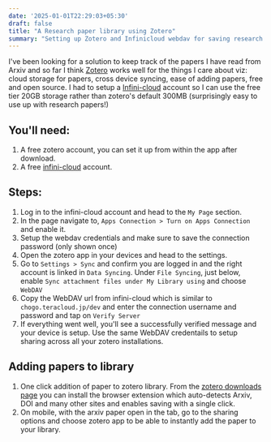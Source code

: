 ```yaml
---
date: '2025-01-01T22:29:03+05:30'
draft: false
title: "A Research paper library using Zotero"
summary: "Setting up Zotero and Infinicloud webdav for saving research papers."
---
```


I've been looking for a solution to keep track of the papers I have read from Arxiv and so far I think [Zotero](https://www.zotero.org/download/) works well for the things I care about viz: cloud storage for papers, cross device syncing, ease of adding papers, free and open source. I had to setup a [Infini-cloud]() account so I can use the free tier 20GB storage rather than zotero's default 300MB (surprisingly easy to use up with research papers!)

## You'll need:
1. A free zotero account, you can set it up from within the app after download.
2. A free [infini-cloud](https://account.teracloud.jp/RegistForm.php/index/) account.

## Steps:

1. Log in to the infini-cloud account and head to the `My Page` section.
2. In the page navigate to, `Apps Connection > Turn on Apps Connection` and enable it.
3. Setup the webdav credentials and make sure to save the connection password (only shown once)
4. Open the zotero app in your devices and head to the settings.
5. Go to `Settings > Sync` and confirm you are logged in and the right account is linked in `Data Syncing`. Under `File Syncing`, just below, enable `Sync attachment files under My Library using` and choose `WebDAV`
6. Copy the WebDAV url from infini-cloud which is similar to `chogo.teracloud.jp/dev` and enter the connection username and password and tap on `Verify Server`
7. If everything went well, you'll see a successfully verified message and your device is setup. Use the same WebDAV credentails to setup sharing across all your zotero installations.

## Adding papers to library
1. One click addition of paper to zotero library. From the [zotero downloads page](https://www.zotero.org/download/) you can install the browser extension which auto-detects Arxiv, DOI and many other sites and enables saving with a single click.
2. On mobile, with the arxiv paper open in the tab, go to the sharing options and choose zotero app to be able to instantly add the paper to your library.